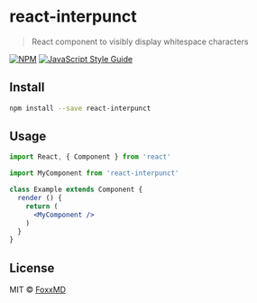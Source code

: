 # react-interpunct

> React component to visibly display whitespace characters

[![NPM](https://img.shields.io/npm/v/react-interpunct.svg)](https://www.npmjs.com/package/react-interpunct) [![JavaScript Style Guide](https://img.shields.io/badge/code_style-standard-brightgreen.svg)](https://standardjs.com)

## Install

```bash
npm install --save react-interpunct
```

## Usage

```jsx
import React, { Component } from 'react'

import MyComponent from 'react-interpunct'

class Example extends Component {
  render () {
    return (
      <MyComponent />
    )
  }
}
```

## License

MIT © [FoxxMD](https://github.com/FoxxMD)

